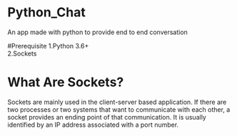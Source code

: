 # Python_Chat
An app made with python to provide end to end conversation

#Prerequisite
1.Python 3.6+ <br>
2.Sockets

# What Are Sockets?
Sockets are mainly used in the client-server based application. If there are two processes or two systems that want to communicate with each other, a socket provides an ending point of that communication. It is usually identified by an IP address associated with a port number.
